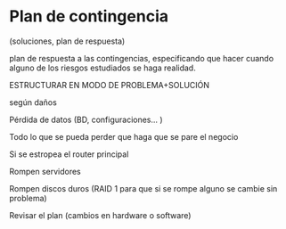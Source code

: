 # Plan de contingencia

(soluciones, plan de respuesta)

plan de respuesta a las contingencias, especificando que hacer cuando alguno de los riesgos estudiados se haga realidad.

ESTRUCTURAR EN MODO DE PROBLEMA+SOLUCIÓN



según daños

Pérdida de datos (BD, configuraciones... )

Todo lo que se pueda perder que haga que se pare el negocio

Si se estropea el router principal

Rompen servidores

Rompen discos duros (RAID 1 para que si se rompe alguno se cambie sin problema)


Revisar el plan (cambios en hardware o software)
